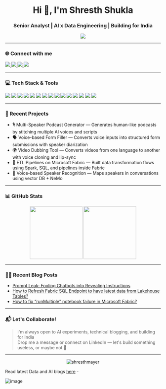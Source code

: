 <h1 align="center">Hi 👋, I'm Shresth Shukla</h1>
<h3 align="center">Senior Analyst | AI x Data Engineering | Building for India</h3>

<p align="center">
  <img src="https://readme-typing-svg.demolab.com/?lines=Senior+Analyst+@EY;Building+with+AI+%26+Data;Lover+of+Side+Projects;UselessAI.in+Founder&center=true&width=440&height=45&color=FF5722&vCenter=true&pause=1000&size=22" />
</p>

---

### 🌐 Connect with me

<p align="left">
  <a href="https://www.linkedin.com/in/shresthshuklaji" target="_blank">
    <img src="https://img.shields.io/badge/LinkedIn-%230077B5.svg?style=for-the-badge&logo=linkedin&logoColor=white" />
  </a>
  <a href="https://medium.com/@theshresthshukla" target="_blank">
    <img src="https://img.shields.io/badge/Medium-000000?style=for-the-badge&logo=medium&logoColor=white" />
  </a>
  <a href="https://uselessai.in" target="_blank">
    <img src="https://img.shields.io/badge/uselessai.in-orange?style=for-the-badge" />
  </a>
  <a href="mailto:thisisshresth@gmail.com" target="_blank">
    <img src="https://img.shields.io/badge/Email-red?style=for-the-badge&logo=gmail&logoColor=white" />
  </a>
</p>

---

### 💻 Tech Stack & Tools

<p align="left">
  <img src="https://img.shields.io/badge/Python-3776AB.svg?style=for-the-badge&logo=python&logoColor=white" />
  <img src="https://img.shields.io/badge/SQL-316192?style=for-the-badge&logo=postgresql&logoColor=white" />
  <img src="https://img.shields.io/badge/Microsoft%20Fabric-0089D6?style=for-the-badge&logo=microsoft&logoColor=white" />
  <img src="https://img.shields.io/badge/Apache%20Spark-E25A1C?style=for-the-badge&logo=apachespark&logoColor=white" />
  <img src="https://img.shields.io/badge/Azure-0078D4?style=for-the-badge&logo=microsoftazure&logoColor=white" />
  <img src="https://img.shields.io/badge/Data%20Factory-0066FF?style=for-the-badge&logo=azuredataexplorer&logoColor=white" />
  <img src="https://img.shields.io/badge/FastAPI-009688?style=for-the-badge&logo=fastapi&logoColor=white" />
  <img src="https://img.shields.io/badge/HuggingFace-FFD21F?style=for-the-badge&logo=huggingface&logoColor=black" />
  <img src="https://img.shields.io/badge/LangChain-000000?style=for-the-badge&logo=langchain&logoColor=white" />
  <img src="https://img.shields.io/badge/LanceDB-1A1A1A?style=for-the-badge&logo=vector&logoColor=white" />
  <img src="https://img.shields.io/badge/Bhashini-0A7E8C?style=for-the-badge&logo=data&logoColor=white" />
  <img src="https://img.shields.io/badge/Streamlit-FF4B4B?style=for-the-badge&logo=streamlit&logoColor=white" />
  <img src="https://img.shields.io/badge/Git-F05032?style=for-the-badge&logo=git&logoColor=white" />
  <img src="https://img.shields.io/badge/GitHub-181717?style=for-the-badge&logo=github&logoColor=white" />
  <a href="https://github.com/shuklaji28/MCP_resume" target="_blank">
  <img src="https://img.shields.io/badge/MCP-blueviolet?style=for-the-badge" />
</a>

</p>



---

### 🚀 Recent Projects
- 🎙️ Multi-Speaker Podcast Generator — Generates human-like podcasts by stitching multiple AI voices and scripts  
- 🗣️ Voice-based Form Filler — Converts voice inputs into structured form submissions with speaker diarization  
- 🌍 Video Dubbing Tool — Converts videos from one language to another with voice cloning and lip-sync  
- 🧱 ETL Pipelines on Microsoft Fabric — Built data transformation flows using Spark, SQL, and pipelines inside Fabric  
- 💬 Voice-based Speaker Recognition — Maps speakers in conversations using vector DB + NeMo


---

### 📊 GitHub Stats

<p align="center">
  <img src="https://github-readme-stats.vercel.app/api?username=shuklaji28&show_icons=true&theme=tokyonight" height="170" />
  <img src="https://github-readme-stats.vercel.app/api/top-langs/?username=shuklaji28&layout=compact&theme=tokyonight" height="170"/>
</p>

---

### ✍🏻 Recent Blog Posts
<!-- BLOG-POST-LIST:START -->
- [Prompt Leak: Fooling Chatbots into Revealing Instructions](https://uselessai.in/prompt-befool-prompt-is-it-possible-ca7b7b50eb2f?source=collection_home---4------0-----------------------)
- [How to Refresh Fabric SQL Endpoint to have latest data from Lakehouse Tables?](https://uselessai.in/how-to-refresh-fabric-sql-endpoint-to-have-latest-data-from-lakehouse-tables-ddef23d016a9?source=collection_home---4------1-----------------------)
- [How to fix “runMultiple” notebook failure in Microsoft Fabric?](https://uselessai.in/how-to-fix-runmultiple-notebook-failure-in-microsoft-fabric-7eb728b8fcb8?source=collection_home---4------3-----------------------)
<!-- BLOG-POST-LIST:END -->


---

### 📬 Let's Collaborate!

> I'm always open to AI experiments, technical blogging, and building for India  
> Drop me a message or connect on LinkedIn — let's build something useless, or maybe not 🤖

---

<p align="center">
  <img src="https://komarev.com/ghpvc/?username=shuklaji28&label=Profile%20views&color=0e75b6&style=flat" alt="shresthmayer" />
</p>

Read latest Data and AI blogs [here](uselessAI.in) - 

![image](https://github.com/user-attachments/assets/d7d17032-cf42-4f5a-b1ba-6f39313b7345)


